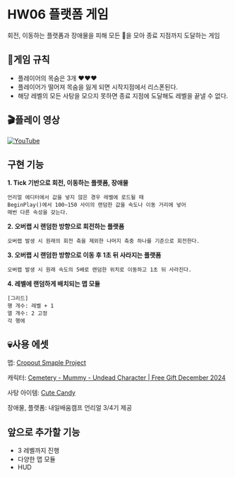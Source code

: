 # HW06 플랫폼 게임

회전, 이동하는 플랫폼과 장애물을 피해 모든 🍬을 모아 종료 지점까지 도달하는 게임
## 📜게임 규칙
- 플레이어의 목숨은 3개 ❤️❤️❤️
- 플레이어가 떨어져 목숨을 잃게 되면 시작지점에서 리스폰된다.
- 해당 레벨의 모든 사탕을 모으지 못하면 종료 지점에 도달해도 레벨을 끝낼 수 없다.

## 🎬플레이 영상
 [![YouTube](https://img.youtube.com/vi/OiMeScbH7kQ/0.jpg)](https://www.youtube.com/watch?v=OiMeScbH7kQ)

## 구현 기능

**1. Tick 기반으로 회전, 이동하는 플랫폼, 장애물**
```
언리얼 에디터에서 값을 넣지 않은 경우 레벨에 로드될 때 
BeginPlay()에서 100~150 사이의 랜덤한 값을 속도나 이동 거리에 넣어
매번 다른 속성을 갖는다. 
```
**2. 오버랩 시 랜덤한 방향으로 회전하는 플랫폼**
```
오버랩 발생 시 원래의 회전 축을 제외한 나머지 축중 하나를 기준으로 회전한다.
```
**3. 오버랩 시 랜덤한 방향으로 이동 후 1초 뒤 사라지는 플랫폼**
```
오버랩 발생 시 원래 속도의 5배로 랜덤한 위치로 이동하고 1초 뒤 사라진다.
```
**4. 레벨에 랜덤하게 배치되는 맵 모듈**
```
[그리드]
행 개수: 레벨 + 1
열 개수: 2 고정
각 행에 
```

## 💀사용 에셋
맵: 
[Cropout Smaple Project](https://www.fab.com/ko/listings/bd733d81-7c29-44fe-b53f-65b14d06a9e2)

캐릭터: [Cemetery - Mummy - Undead Character | Free Gift December 2024](https://www.fab.com/ko/listings/b2a3ddd5-2933-4313-8131-c5e03b24fff9)

사탕 아이템: [Cute Candy](https://www.fab.com/ko/listings/f48a3022-06ee-4788-9f63-76a3850583aa)

장애물, 플랫폼: 내일배움캠프 언리얼 3/4기 제공


## 앞으로 추가할 기능

- 3 레벨까지 진행
- 다양한 맵 모듈
- HUD
